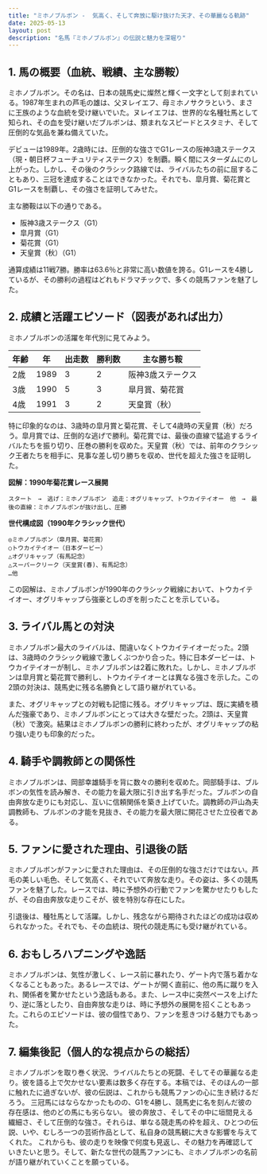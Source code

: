 ```yaml
---
title: "ミホノブルボン -  気高く、そして奔放に駆け抜けた天才、その華麗なる軌跡"
date: 2025-05-13
layout: post
description: "名馬『ミホノブルボン』の伝説と魅力を深堀り"
---
```


## 1. 馬の概要（血統、戦績、主な勝鞍）

ミホノブルボン。その名は、日本の競馬史に燦然と輝く一文字として刻まれている。1987年生まれの芦毛の雄は、父ヌレイエフ、母ミホノサクラという、まさに王族のような血統を受け継いでいた。ヌレイエフは、世界的な名種牡馬として知られ、その血を受け継いだブルボンは、類まれなスピードとスタミナ、そして圧倒的な気品を兼ね備えていた。

デビューは1989年。2歳時には、圧倒的な強さでG1レースの阪神3歳ステークス（現・朝日杯フューチュリティステークス）を制覇。瞬く間にスターダムにのし上がった。しかし、その後のクラシック路線では、ライバルたちの前に屈することもあり、三冠を達成することはできなかった。それでも、皐月賞、菊花賞とG1レースを制覇し、その強さを証明してみせた。

主な勝鞍は以下の通りである。

* 阪神3歳ステークス（G1）
* 皐月賞（G1）
* 菊花賞（G1）
* 天皇賞（秋）（G1）

通算成績は11戦7勝。勝率は63.6％と非常に高い数値を誇る。G1レースを4勝しているが、その勝利の過程はどれもドラマチックで、多くの競馬ファンを魅了した。


## 2. 成績と活躍エピソード（図表があれば出力）

ミホノブルボンの活躍を年代別に見てみよう。

| 年齢 | 年 | 出走数 | 勝利数 | 主な勝ち鞍 |
|---|---|---|---|---|
| 2歳 | 1989 | 3 | 2 | 阪神3歳ステークス |
| 3歳 | 1990 | 5 | 3 | 皐月賞、菊花賞 |
| 4歳 | 1991 | 3 | 2 | 天皇賞（秋） |


特に印象的なのは、3歳時の皐月賞と菊花賞、そして4歳時の天皇賞（秋）だろう。皐月賞では、圧倒的な逃げで勝利。菊花賞では、最後の直線で猛追するライバルたちを振り切り、圧巻の勝利を収めた。天皇賞（秋）では、前年のクラシック王者たちを相手に、見事な差し切り勝ちを収め、世代を超えた強さを証明した。


**図解：1990年菊花賞レース展開**

```
スタート　→　逃げ：ミホノブルボン　追走：オグリキャップ、トウカイテイオー　他　→　最後の直線：ミホノブルボンが抜け出し、圧勝
```

**世代構成図（1990年クラシック世代）**

```
◎ミホノブルボン（皐月賞、菊花賞）
○トウカイテイオー（日本ダービー）
△オグリキャップ（有馬記念）
△スーパークリーク（天皇賞(春)、有馬記念）
…他
```
この図解は、ミホノブルボンが1990年のクラシック戦線において、トウカイテイオー、オグリキャップら強豪としのぎを削ったことを示している。


## 3. ライバル馬との対決

ミホノブルボン最大のライバルは、間違いなくトウカイテイオーだった。2頭は、3歳時のクラシック戦線で激しくぶつかり合った。特に日本ダービーは、トウカイテイオーが制し、ミホノブルボンは2着に敗れた。しかし、ミホノブルボンは皐月賞と菊花賞で勝利し、トウカイテイオーとは異なる強さを示した。この2頭の対決は、競馬史に残る名勝負として語り継がれている。

また、オグリキャップとの対戦も記憶に残る。オグリキャップは、既に実績を積んだ強豪であり、ミホノブルボンにとっては大きな壁だった。2頭は、天皇賞（秋）で激突。結果はミホノブルボンの勝利に終わったが、オグリキャップの粘り強い走りも印象的だった。


## 4. 騎手や調教師との関係性

ミホノブルボンは、岡部幸雄騎手を背に数々の勝利を収めた。岡部騎手は、ブルボンの気性を読み解き、その能力を最大限に引き出す名手だった。ブルボンの自由奔放な走りにも対応し、互いに信頼関係を築き上げていた。調教師の戸山為夫調教師も、ブルボンの才能を見抜き、その能力を最大限に開花させた立役者である。


## 5. ファンに愛された理由、引退後の話

ミホノブルボンがファンに愛された理由は、その圧倒的な強さだけではない。芦毛の美しい毛色、そして気高く、それでいて奔放な走り。その姿は、多くの競馬ファンを魅了した。レースでは、時に予想外の行動でファンを驚かせたりもしたが、その自由奔放な走りこそが、彼を特別な存在にした。

引退後は、種牡馬として活躍。しかし、残念ながら期待されたほどの成功は収められなかった。それでも、その血統は、現代の競走馬にも受け継がれている。


## 6. おもしろハプニングや逸話

ミホノブルボンは、気性が激しく、レース前に暴れたり、ゲート内で落ち着かなくなることもあった。あるレースでは、ゲートが開く直前に、他の馬に蹴りを入れ、関係者を驚かせたという逸話もある。また、レース中に突然ペースを上げたり、逆に落としたり、自由奔放な走りは、時に予想外の展開を招くこともあった。これらのエピソードは、彼の個性であり、ファンを惹きつける魅力でもあった。


## 7. 編集後記（個人的な視点からの総括）

ミホノブルボンを取り巻く状況、ライバルたちとの死闘、そしてその華麗なる走り。彼を語る上で欠かせない要素は数多く存在する。本稿では、そのほんの一部に触れたに過ぎないが、彼の伝説は、これからも競馬ファンの心に生き続けるだろう。  三冠馬にはならなかったものの、G1を4勝し、競馬史に名を刻んだ彼の存在感は、他のどの馬にも劣らない。  彼の奔放さ、そしてその中に垣間見える繊細さ、そして圧倒的な強さ。それらは、単なる競走馬の枠を超え、ひとつの伝説、いや、むしろ一つの芸術作品として、私自身の競馬観に大きな影響を与えてくれた。  これからも、彼の走りを映像で何度も見返し、その魅力を再確認していきたいと思う。そして、新たな世代の競馬ファンにも、ミホノブルボンの名前が語り継がれていくことを願っている。

